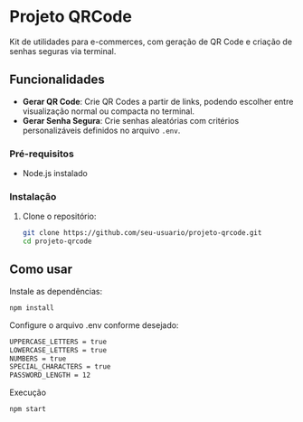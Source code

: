 # Projeto QRCode

Kit de utilidades para e-commerces, com geração de QR Code e criação de senhas seguras via terminal.

## Funcionalidades

- **Gerar QR Code**: Crie QR Codes a partir de links, podendo escolher entre visualização normal ou compacta no terminal.
- **Gerar Senha Segura**: Crie senhas aleatórias com critérios personalizáveis definidos no arquivo `.env`.

### Pré-requisitos

- Node.js instalado

### Instalação

1. Clone o repositório:
   ```sh
   git clone https://github.com/seu-usuario/projeto-qrcode.git
   cd projeto-qrcode
   ```

## Como usar

Instale as dependências:
```sh
npm install
```

Configure o arquivo .env conforme desejado:
```sh
UPPERCASE_LETTERS = true
LOWERCASE_LETTERS = true
NUMBERS = true
SPECIAL_CHARACTERS = true
PASSWORD_LENGTH = 12
```
Execução
```sh
npm start
```


